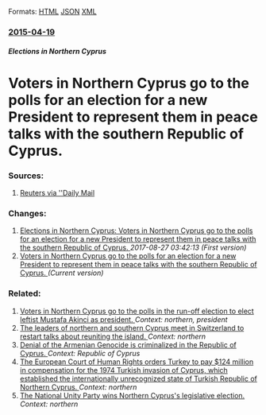 
Formats: [HTML](/news/2015/04/19/voters-in-northern-cyprus-go-to-the-polls-for-an-election-for-a-new-president-to-represent-them-in-peace-talks-with-the-southern-republic-of.html)  [JSON](/news/2015/04/19/voters-in-northern-cyprus-go-to-the-polls-for-an-election-for-a-new-president-to-represent-them-in-peace-talks-with-the-southern-republic-of.json)  [XML](/news/2015/04/19/voters-in-northern-cyprus-go-to-the-polls-for-an-election-for-a-new-president-to-represent-them-in-peace-talks-with-the-southern-republic-of.xml)  

### [2015-04-19](/news/2015/04/19/index.md)

##### Elections in Northern Cyprus
# Voters in Northern Cyprus go to the polls for an election for a new President to represent them in peace talks with the southern Republic of Cyprus. 




### Sources:

1. [Reuters via ''Daily Mail](http://www.dailymail.co.uk/wires/reuters/article-3045328/Northern-Cypriots-vote-new-president-oversee-peace-talks.html?ITO=1490&ns_mchannel=rss&ns_campaign=1490)

### Changes:

1. [Elections in Northern Cyprus: Voters in Northern Cyprus go to the polls for an election for a new President to represent them in peace talks with the southern Republic of Cyprus. ](/news/2015/04/19/elections-in-northern-cyprus-voters-in-northern-cyprus-go-to-the-polls-for-an-election-for-a-new-president-to-represent-them-in-peace-talks.md) _2017-08-27 03:42:13 (First version)_
1. [Voters in Northern Cyprus go to the polls for an election for a new President to represent them in peace talks with the southern Republic of Cyprus. ](/news/2015/04/19/voters-in-northern-cyprus-go-to-the-polls-for-an-election-for-a-new-president-to-represent-them-in-peace-talks-with-the-southern-republic-of.md) _(Current version)_

### Related:

1. [Voters in Northern Cyprus go to the polls in the run-off election to elect leftist Mustafa Akinci as president. ](/news/2015/04/26/voters-in-northern-cyprus-go-to-the-polls-in-the-run-off-election-to-elect-leftist-mustafa-aka-nca-as-president.md) _Context: northern, president_
2. [The leaders of northern and southern Cyprus meet in Switzerland to restart talks about reuniting the island. ](/news/2016/11/7/the-leaders-of-northern-and-southern-cyprus-meet-in-switzerland-to-restart-talks-about-reuniting-the-island.md) _Context: northern_
3. [Denial of the Armenian Genocide is criminalized in the Republic of Cyprus. ](/news/2015/04/2/denial-of-the-armenian-genocide-is-criminalized-in-the-republic-of-cyprus.md) _Context: Republic of Cyprus_
4. [The European Court of Human Rights orders Turkey to pay $124 million in compensation for the 1974 Turkish invasion of Cyprus, which established the internationally unrecognized state of Turkish Republic of Northern Cyprus. ](/news/2014/05/12/the-european-court-of-human-rights-orders-turkey-to-pay-124-million-in-compensation-for-the-1974-turkish-invasion-of-cyprus-which-establis.md) _Context: northern_
5. [ The National Unity Party wins Northern Cyprus's legislative election. ](/news/2009/04/20/the-national-unity-party-wins-northern-cyprus-s-legislative-election.md) _Context: northern_
